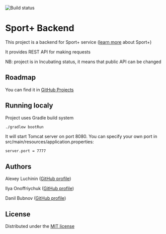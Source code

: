 ![Build status](https://github.com/KaperD/LOB-HSE-SE-Project-Fall-2021/actions/workflows/check.yml/badge.svg)


# Sport+ Backend
This project is a backend for Sport+ service ([learn more](https://docs.google.com/presentation/d/1cWrB_O68aSAuZ332TBQ1fq2j87nwqzjYmkLEKyrs6Uc/edit?usp=sharing) about Sport+)

It provides REST API for making requests

NB: project is in Incubating status, it means that public API can be changed

## Roadmap
You can find it in [GitHub Projects](https://github.com/KaperD/LOB-HSE-SE-Project-Fall-2021/projects/2)

## Running localy
Project uses Gradle build system

```bash
./gradlew bootRun
```

It will start Tomcat server on port 8080. You can specify your own port in src/main/resources/application.properties:
```properties
server.port = 7777
```

## Authors
Alexey Luchinin ([GitHub profile](https://github.com/alex999990009))

Ilya Onoffriychuk ([GitHub profile](https://github.com/ilyaonoff))

Danil Bubnov ([GitHub profile](https://github.com/KaperD))

## License
Distributed under the [MIT license](https://choosealicense.com/licenses/mit/)
